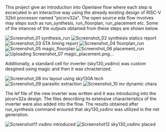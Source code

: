 This project give an introduction into Openlane flow where each step is excecuted in an interactive way using the already existing design of RISC-V 32bit processor named "picorv32a". The open source eda flow involves may steps such as run_synthesis, run_floorplan, run_placement etc. Some of the intances of the outputs obtained from these steps are shown below.

![Screenshot_01 synthesis_run](https://github.com/user-attachments/assets/41ef025d-b6b9-4034-ac61-ecec192e1dd0) 
![Screenshot_02 synthesis statics report](https://github.com/user-attachments/assets/4ea65e30-d4db-4435-91ca-b9aef1b93985) 
![Screenshot_03 STA timing report](https://github.com/user-attachments/assets/927ba54b-84db-4997-a4b3-2f5970ac7754) 
![Screenshot_04 floorplan_run](https://github.com/user-attachments/assets/955e0ea9-236e-4278-bebf-26ff4d61b990) 
![Screenshot_05 magic_floorplan](https://github.com/user-attachments/assets/01e2bca5-49c5-4aac-b809-01663ed6ae7f)
![Screenshot_06 placement_run](https://github.com/user-attachments/assets/e4e6f42a-6f58-4363-a6d3-a988c94fd2f6)
![Uploading Screenshot_07 magic_placement.png…]()


Additionally, a standard cell for inverter (sky130_vsdinv) was custom desgined using magic and then it was chracterized. 

![Screenshot_08 inv layout using sky130A tech](https://github.com/user-attachments/assets/0e3fab3d-d3bf-4889-bf2e-07fb723a017b)
![Screenshot_09 parasitic extraction](https://github.com/user-attachments/assets/7b9c52e9-e47c-4f8f-b078-fcd5fef78f92)
![Screenshot_10 inv dynamic chara](https://github.com/user-attachments/assets/59c0d38f-7c7d-4f3d-a5ba-0db069f4c28c)


The lef file of the new inverter was written and it was introducing into the picorv32a design. The files describing its extensive characteristics of the inverter were also added into the flow. The results obtained after run_synthesis command ensured that sky130_vsdinv was utilized in the net generation.

![Screenshot11 vsdinv introduced](https://github.com/user-attachments/assets/c00dffae-5fd7-490a-92d1-47200bf2b8fe)
![Screenshot12 sky130_vsdinv placed](https://github.com/user-attachments/assets/843af244-7416-4b11-927c-b4f9453d09b3)


